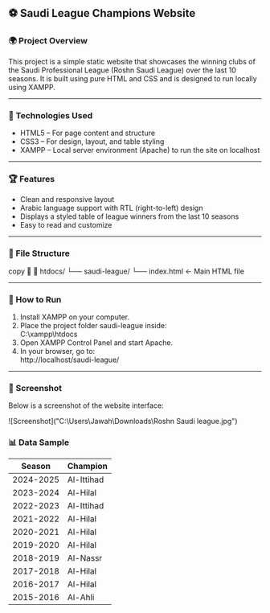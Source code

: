 ## ⚽ Saudi League Champions Website

### 🌍 Project Overview  
This project is a simple static website that showcases the winning clubs of the Saudi Professional League (Roshn Saudi League) over the last 10 seasons. It is built using pure HTML and CSS and is designed to run locally using XAMPP.

---

### 🧱 Technologies Used  
- HTML5 – For page content and structure  
- CSS3 – For design, layout, and table styling  
- XAMPP – Local server environment (Apache) to run the site on localhost

---

### 🏆 Features  
- Clean and responsive layout  
- Arabic language support with RTL (right-to-left) design  
- Displays a styled table of league winners from the last 10 seasons  
- Easy to read and customize  

---

### 📄 File Structure  
copy


htdocs/
└── saudi-league/
    └── index.html   ← Main HTML file

---

### 🔧 How to Run  

1. Install XAMPP on your computer.  
2. Place the project folder saudi-league inside:  
   C:\xampp\htdocs  
3. Open XAMPP Control Panel and start Apache.  
4. In your browser, go to:  
   http://localhost/saudi-league/

---

### 📸 Screenshot  

Below is a screenshot of the website interface:

![Screenshot]("C:\Users\Jawah\Downloads\Roshn Saudi league.jpg")



### 📊 Data Sample  

| Season     | Champion     |
|------------|--------------|
| 2024-2025  | Al-Ittihad   |
| 2023-2024  | Al-Hilal     |
| 2022-2023  | Al-Ittihad   |
| 2021-2022  | Al-Hilal     |
| 2020-2021  | Al-Hilal     |
| 2019-2020  | Al-Hilal     |
| 2018-2019  | Al-Nassr     |
| 2017-2018  | Al-Hilal     |
| 2016-2017  | Al-Hilal     |
| 2015-2016  | Al-Ahli      |


